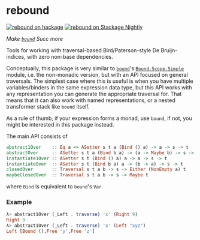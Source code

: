 # rebound
[![rebound on hackage](https://img.shields.io/hackage/v/rebound)](http://hackage.haskell.org/package/rebound)
[![rebound on Stackage Nightly](https://stackage.org/package/rebound/badge/nightly)](https://stackage.org/nightly/package/rebound)

_Make [`bound`](https://github.com/ekmett/bound/) Succ more_

Tools for working with traversal-based Bird/Paterson-style De Bruijn-indices, with zero non-base dependencies.

Conceptually, this package is very similar to [`bound`](https://github.com/ekmett/bound/)'s [`Bound.Scope.Simple`](https://hackage.haskell.org/package/bound-2.0.3/docs/Bound-Scope-Simple.html) module, i.e. the non-monadic version, but with an API focused on general traversals.
The simplest case where this is useful is when you have multiple variables/binders in the same expression data type, but this API works with any representation you can generate the appropriate traversal for.
That means that it can also work with named representations, or a nested transformer stack like `bound` itself.

As a rule of thumb, if your expression forms a monad, use `bound`, if not, you might be interested in this package instead.

The main API consists of

```haskell
abstract1Over    :: Eq a => ASetter s t a (Bind () a) -> a -> s -> t
abstractOver     :: ASetter s t a (Bind b a) -> (a -> Maybe b) -> s -> t
instantiate1Over :: ASetter s t (Bind () a) a -> a -> s -> t
instantiateOver  :: ASetter s t (Bind b a) a -> (b -> a) -> s -> t
closedOver       :: Traversal s t a b -> s -> Either (NonEmpty a) t
maybeClosedOver  :: Traversal s t a b -> s -> Maybe t
```

where `Bind` is equivalent to `bound`'s `Var`.

### Example

```haskell
λ> abstract1Over (_Left . traverse) 'x' (Right 9)
Right 9
λ> abstract1Over (_Left . traverse) 'x' (Left "xyz")
Left [Bound (),Free 'y',Free 'z']
```
